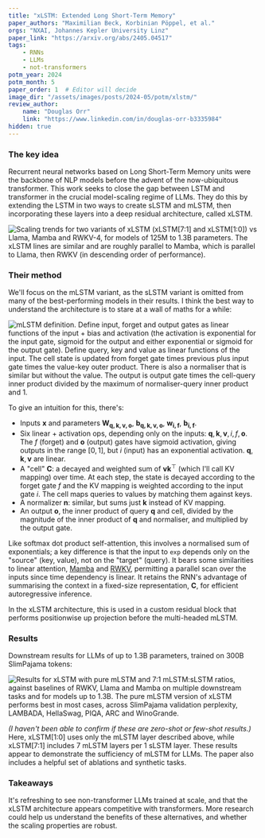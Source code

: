 ```yaml
---
title: "xLSTM: Extended Long Short-Term Memory"
paper_authors: "Maximilian Beck, Korbinian Pöppel, et al."
orgs: "NXAI, Johannes Kepler University Linz"
paper_link: "https://arxiv.org/abs/2405.04517"
tags:
    - RNNs
    - LLMs
    - not-transformers
potm_year: 2024
potm_month: 5
paper_order: 1  # Editor will decide
image_dir: "/assets/images/posts/2024-05/potm/xlstm/"
review_author:
    name: "Douglas Orr"
    link: "https://www.linkedin.com/in/douglas-orr-b3335984"
hidden: true
---
```


### The key idea

Recurrent neural networks based on Long Short-Term Memory units were the backbone of NLP models before the advent of the now-ubiquitous transformer. This work seeks to close the gap between LSTM and transformer in the crucial model-scaling regime of LLMs. They do this by extending the LSTM in two ways to create sLSTM and mLSTM, then incorporating these layers into a deep residual architecture, called xLSTM.

<img src="{{ page.image_dir | append: 'scaling.png' | relative_url }}" alt="Scaling trends for two variants of xLSTM (xLSTM[7:1] and xLSTM[1:0]) vs Llama, Mamba and RWKV-4, for models of 125M to 1.3B parameters. The xLSTM lines are similar and are roughly parallel to Mamba, which is parallel to Llama, then RWKV (in descending order of performance).">

### Their method

We'll focus on the mLSTM variant, as the sLSTM variant is omitted from many of the best-performing models in their results. I think the best way to understand the architecture is to stare at a wall of maths for a while:

<img src="{{ page.image_dir | append: 'mlstm_definition.png' | relative_url }}" alt="mLSTM definition. Define input, forget and output gates as linear functions of the input + bias and activation (the activation is exponential for the input gate, sigmoid for the output and either exponential or sigmoid for the output gate). Define query, key and value as linear functions of the input. The cell state is updated from forget gate times previous plus input gate times the value-key outer product. There is also a normaliser that is similar but without the value. The output is output gate times the cell-query inner product divided by the maximum of normaliser-query inner product and 1.">

To give an intuition for this, there's:

 - Inputs $\mathbf{x}$ and parameters $\mathbf{W_{q,k,v,o}}$, $\mathbf{b_{q,k,v,o}}$, $\mathbf{w_{i,f}}$, $\mathbf{b_{i,f}}$.
 - Six linear + activation ops, depending only on the inputs: $\textbf{q}, \textbf{k}, \textbf{v}, i, f, \textbf{o}$. The $f$ (forget) and $\textbf{o}$ (output) gates have sigmoid activation, giving outputs in the range $[0, 1]$, but $i$ (input) has an exponential activation. $\textbf{q}, \textbf{k}, \textbf{v}$ are linear.
 - A "cell" $\textbf{C}$: a decayed and weighted sum of $\textbf{v} \textbf{k}^\top$ (which I'll call KV mapping) over time. At each step, the state is decayed according to the forget gate $f$ and the KV mapping is weighted according to the input gate $i$. The cell maps queries to values by matching them against keys.
 - A normalizer $\textbf{n}$: similar, but sums just $\textbf{k}$ instead of KV mapping.
 - An output $\textbf{o}$, the inner product of query $\textbf{q}$ and cell, divided by the magnitude of the inner product of $\textbf{q}$ and normaliser, and multiplied by the output gate.

Like softmax dot product self-attention, this involves a normalised sum of exponentials; a key difference is that the input to `exp` depends only on the "source" (key, value), not on the "target" (query). It bears some similarities to linear attention, [Mamba](https://arxiv.org/abs/2312.00752) and [RWKV](https://arxiv.org/abs/2305.13048), permitting a parallel scan over the inputs since time dependency is linear. It retains the RNN's advantage of summarising the context in a fixed-size representation, $\textbf{C}$, for efficient autoregressive inference.

In the xLSTM architecture, this is used in a custom residual block that performs positionwise up projection before the multi-headed mLSTM.

### Results

Downstream results for LLMs of up to 1.3B parameters, trained on 300B SlimPajama tokens:

<img src="{{ page.image_dir | append: 'results.png' | relative_url }}" alt="Results for xLSTM with pure mLSTM and 7:1 mLSTM:sLSTM ratios, against baselines of RWKV, Llama and Mamba on multiple downstream tasks and for models up to 1.3B. The pure mLSTM version of xLSTM performs best in most cases, across SlimPajama validation perplexity, LAMBADA, HellaSwag, PIQA, ARC and WinoGrande.">

_(I haven't been able to confirm if these are zero-shot or few-shot results.)_ Here, xLSTM[1:0] uses only the mLSTM layer described above, while xLSTM[7:1] includes 7 mLSTM layers per 1 sLSTM layer. These results appear to demonstrate the sufficiency of mLSTM for LLMs. The paper also includes a helpful set of ablations and synthetic tasks.

### Takeaways

It's refreshing to see non-transformer LLMs trained at scale, and that the xLSTM architecture appears competitive with transformers. More research could help us understand the benefits of these alternatives, and whether the scaling properties are robust.
